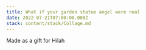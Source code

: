 ```yaml
---
title: What if your garden statue angel were real
date: 2022-07-21T07:00:00.000Z
stack: content/stack/Collage.md
---
```


Made as a gift for Hilah

